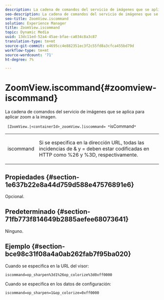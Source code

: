 ```yaml
---
description: La cadena de comandos del servicio de imágenes que se aplica para aplicar zoom a la imagen.
seo-description: La cadena de comandos del servicio de imágenes que se aplica para aplicar zoom a la imagen.
seo-title: ZoomView.iscommand
solution: Experience Manager
title: ZoomView.iscommand
topic: Dynamic Media
uuid: 13dc11ed-52a4-45ae-bfae-ca034c8a3c87
translation-type: tm+mt
source-git-commit: e4695cc4e882351ec3f2c55fd8a3cfca455bd79d
workflow-type: tm+mt
source-wordcount: '71'
ht-degree: 7%

---
```



# ZoomView.iscommand{#zoomview-iscommand}

La cadena de comandos del servicio de imágenes que se aplica para aplicar zoom a la imagen.

` [ZoomView.|<containerId>_zoomView.]iscommand= *`isCommand`*`

<table id="table_06B5F795889E402FB6BCEA4D882E1422"> 
 <tbody> 
  <tr> 
   <td colname="col1"> <p> <span class="codeph"><span class="varname"> iscommand</span></span> </p> </td> 
   <td colname="col2"> <p> Si se especifica en la dirección URL, todas las incidencias de <span class="codeph"> &amp;</span> y <span class="codeph"> =</span> deben estar codificadas en HTTP como <span class="codeph"> %26</span> y <span class="codeph"> %3D</span>, respectivamente. </p> </td> 
  </tr> 
 </tbody> 
</table>

## Propiedades {#section-1e637b22e8a44d759d588e47576891e6}

Opcional.

## Predeterminado {#section-71fb773f814649b2885aefee68073641}

Ninguno.

## Ejemplo {#section-bce98c31f08a4a0ab262fab7f95ba020}

Cuando se especifica en la URL del visor:

`iscommand=op_sharpen%3d1%26op_colorize%3d0xff0000`

Cuando se especifica en los datos de configuración:

`iscommand=op_sharpen=1&op_colorize=0xff0000`
